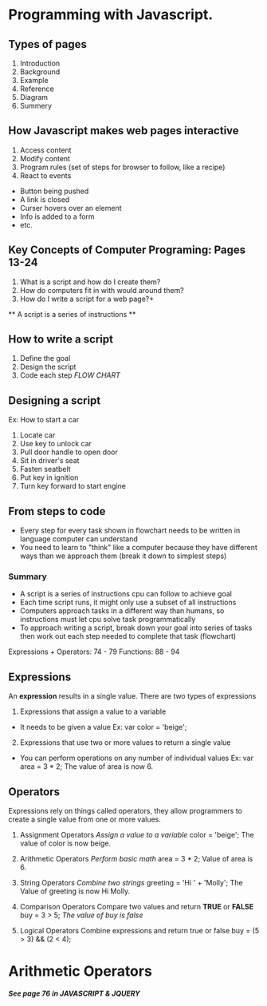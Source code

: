 # Programming with Javascript.

## Types of pages

1. Introduction
2. Background
3. Example
4. Reference
5. Diagram
6. Summery

## How Javascript makes web pages interactive

1. Access content
2. Modify content
3. Program rules (set of steps for browser to follow, like a recipe)
4. React to events
- Button being pushed
- A link is closed
- Curser hovers over an element
- Info is added to a form
- etc.

## Key Concepts of Computer Programing: Pages 13-24

1. What is a script and how do I create them?
2. How do computers fit in with would around them?
3. How do I write a script for a web page?+

** A script is a series of instructions **

## How to write a script

1. Define the goal
2. Design the script
3. Code each step
*FLOW CHART*

## Designing a script
Ex: How to start a car
1. Locate car
2. Use key to unlock car
3. Pull door handle to open door
4. Sit in driver's seat
5. Fasten seatbelt
6. Put key in ignition
7. Turn key forward to start engine

## From steps to code
- Every step for every task shown in flowchart needs to be written in language computer can understand
- You need to learn to "think" like a computer because they have different ways than we approach them (break it down to simplest steps)

### Summary
- A script is a series of instructions cpu can follow to achieve goal
- Each time script runs, it might only use a subset of all instructions
- Computers approach tasks in a different way than humans, so instructions must let cpu solve task programmatically
- To approach writing a script, break down your goal into series of tasks then work out each step needed to complete that task (flowchart)

Expressions + Operators: 74 - 79
Functions: 88 - 94


## Expressions

An **expression** results in a single value.
There are two types of expressions
1. Expressions that assign a value to a variable
- It needs to be given a value 
Ex: var color = 'beige';
2. Expressions that use two or more values to return a single value
- You can perform operations on any number of individual values
Ex: var area = 3 * 2;
The value of area is now 6.

## Operators

Expressions rely on things called operators, they allow programmers to create a single value from one or more values.

1. Assignment Operators
*Assign a value to a variable*
color = 'beige';
The value of color is now beige.

2. Arithmetic Operators
*Perform basic math*
area = 3 * 2;
Value of area is 6.

3. String Operators
*Combine two strings*
greeting = 'Hi ' + 'Molly';
The Value of greeting is now Hi Molly.

4. Comparison Operators
Compare two values and return **TRUE** or **FALSE**
buy = 3 > 5;
*The value of buy is false*

5. Logical Operators
Combine expressions and return true or false
buy = (5 > 3) && (2 < 4);

# Arithmetic Operators

***See page 76 in JAVASCRIPT & JQUERY***

